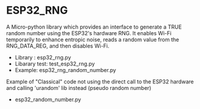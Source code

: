 # ESP32_RNG

A Micro-python library which provides an interface to generate a TRUE random number using the ESP32's hardware RNG. 
It enables Wi-Fi temporarily to enhance entropic noise, reads a random value from the RNG_DATA_REG, and then disables Wi-Fi.

* Library :          esp32_rng.py
* Libarary test:     test_esp32_rng.py
* Example:           esp32_rng_random_number.py

Example of "Classical" code not using the direct call to the ESP32 hardware and calling 'urandom' lib instead (pseudo random number)
* esp32_random_number.py
